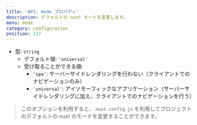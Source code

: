 ```yaml
---
title: 'API: mode プロパティ'
description: デフォルトの nuxt モードを変更します。
menu: mode
category: configuration
position: 117
---
```


- 型: `string`
  - デフォルト値: `'universal'`
  - 受け取ることができる値:
    - `'spa'`: サーバーサイドレンダリングを行わない（クライアントでのナビゲーションのみ）
    - `'universal'`: アイソモーフィックなアプリケーション（サーバーサイドレンダリングに加え、クライアントでのナビゲーションを行う）

> このオプションを利用すると、 `nuxt.config.js` を利用してプロジェクトのデフォルトの nuxt のモードを変更することができます。


